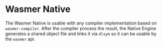 # Wasmer Native

The Wasmer Native is usable with any compiler implementation
based on `wasmer-compiler`.
After the compiler process the result, the Native Engine generates
a shared object file and links it via `dlsym` so it can be usable by the
`wasmer` api.
